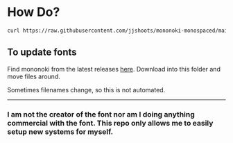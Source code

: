 # How Do?

```sh
curl https://raw.githubusercontent.com/jjshoots/mononoki-monospaced/main/install.sh | bash -s
```

## To update fonts

Find mononoki from the latest releases [here](https://github.com/ryanoasis/nerd-fonts/releases).
Download into this folder and move files around.

Sometimes filenames change, so this is not automated.

---

### I am not the creator of the font nor am I doing anything commercial with the font. This repo only allows me to easily setup new systems for myself.
